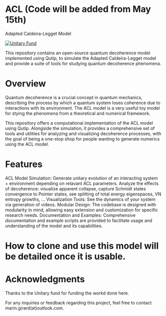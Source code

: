 # ACL (Code will be added from May 15th)
Adapted Caldeira-Legget Model

[![Unitary Fund](https://img.shields.io/badge/Supported%20By-UNITARY%20FUND-brightgreen.svg?style=for-the-badge)](https://unitary.fund)

This repository contains an open-source quantum decoherence model implemented using Qutip, to simulate the Adapted Caldeira-Legget model and provide a suite of tools for studying quantum decoherence phenomena.

# Overview

Quantum decoherence is a crucial concept in quantum mechanics, describing the process by which a quantum system loses coherence due to interactions with its environment. The ACL model is a very useful toy model for stying the phenomena from a theoretical and numerical framework.

This repository offers a computational implementation of the ACL model using Qutip. Alongside the simulation, it provides a comprehensive set of tools and utilities for analyzing and visualizing decoherence processes, with the goal of being a one-stop shop for people wanting to generate numerics using the ACL model.

# Features

ACL Model Simulation: Generate unitary evolution of an interacting system + environment depending on relavant ACL parameters.
Analyze the effects of decoherence: visualize apparent collapse, capture Schmidt states convergence to Pointer states, see splitting of total energy eigenspaces, VN entropy growths, ...
Visualization Tools: See the dynamics of your system via generation of videos.
Modular Design: The codebase is designed with modularity in mind, allowing easy extension and customization for specific research needs.
Documentation and Examples: Comprehensive documentation and example scripts are provided to facilitate usage and understanding of the model and its capabilities.


# How to clone and use this model will be detailed once it is usable.

# Acknowledgments

Thanks to the Unitary fund for funding the workd done here.

For any inquiries or feedback regarding this project, feel free to contact marin.girard(at)outlook.com.
